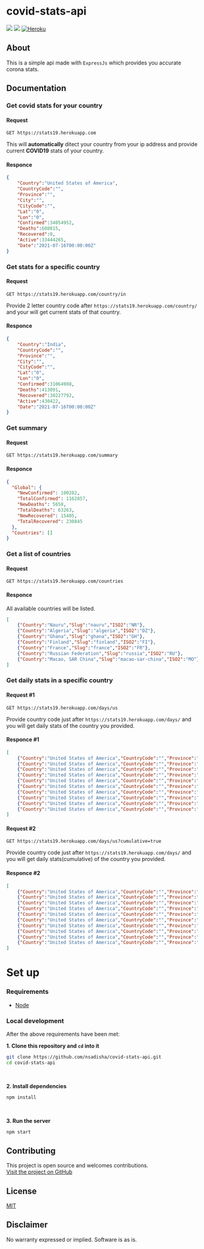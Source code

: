 # covid-stats-api
[![](https://badges.aleen42.com/src/node.svg)]()
[![](https://img.shields.io/badge/Licence-MIT-orange)]()
[![Heroku](https://heroku-badge.herokuapp.com/?app=heroku-badge)]()

## About
This is a simple api made with `ExpressJs` which provides you accurate corona stats.

## Documentation

### Get covid stats for your country

#### Request
```
GET https://stats19.herokuapp.com
```
This will **automatically** ditect your country from your ip address and provide current **COVID19** stats of your country.

#### Responce
```json
{
    "Country":"United States of America",
    "CountryCode":"",
    "Province":"",
    "City":"",
    "CityCode":"",
    "Lat":"0",
    "Lon":"0",
    "Confirmed":34054952,
    "Deaths":608815,
    "Recovered":0,
    "Active":33444265,
    "Date":"2021-07-16T00:00:00Z"
}
```
### Get stats for a specific country

#### Request
```
GET https://stats19.herokuapp.com/country/in
```
Provide 2 letter country code after `https://stats19.herokuapp.com/country/` and your will get current stats of that country.

#### Responce
```json
{
    "Country":"India",
    "CountryCode":"",
    "Province":"",
    "City":"",
    "CityCode":"",
    "Lat":"0",
    "Lon":"0",
    "Confirmed":31064908,
    "Deaths":413091,
    "Recovered":30227792,
    "Active":430422,
    "Date":"2021-07-16T00:00:00Z"
}
```
### Get summary

#### Request
```
GET https://stats19.herokuapp.com/summary
```
#### Responce
```json
{
  "Global": {
    "NewConfirmed": 100282,
    "TotalConfirmed": 1162857,
    "NewDeaths": 5658,
    "TotalDeaths": 63263,
    "NewRecovered": 15405,
    "TotalRecovered": 230845
  },
  "Countries": []
}
```
### Get a list of countries

#### Request
```
GET https://stats19.herokuapp.com/countries
```
#### Responce
All available countries will be listed.
```json
[
    {"Country":"Nauru","Slug":"nauru","ISO2":"NR"},
    {"Country":"Algeria","Slug":"algeria","ISO2":"DZ"},
    {"Country":"Ghana","Slug":"ghana","ISO2":"GH"},
    {"Country":"Finland","Slug":"finland","ISO2":"FI"},
    {"Country":"France","Slug":"france","ISO2":"FR"},
    {"Country":"Russian Federation","Slug":"russia","ISO2":"RU"},
    {"Country":"Macao, SAR China","Slug":"macao-sar-china","ISO2":"MO"}
]
```
### Get daily stats in a specific country

#### Request #1
```
GET https://stats19.herokuapp.com/days/us
```
Provide country code just after `https://stats19.herokuapp.com/days/` and you will get daily stats of the country you provided.

#### Responce #1
```json
[
    {"Country":"United States of America","CountryCode":"","Province":"","City":"","CityCode":"","Lat":"0","Lon":"0","Confirmed":7,"Deaths":0,"Recovered":0,"Active":24,"Date":"2020-03-01T00:00:00Z"},
    {"Country":"United States of America","CountryCode":"","Province":"","City":"","CityCode":"","Lat":"0","Lon":"0","Confirmed":23,"Deaths":5,"Recovered":0,"Active":42,"Date":"2020-03-02T00:00:00Z"},
    {"Country":"United States of America","CountryCode":"","Province":"","City":"","CityCode":"","Lat":"0","Lon":"0","Confirmed":19,"Deaths":1,"Recovered":0,"Active":60,"Date":"2020-03-03T00:00:00Z"},
    {"Country":"United States of America","CountryCode":"","Province":"","City":"","CityCode":"","Lat":"0","Lon":"0","Confirmed":33,"Deaths":4,"Recovered":0,"Active":89,"Date":"2020-03-04T00:00:00Z"},
    {"Country":"United States of America","CountryCode":"","Province":"","City":"","CityCode":"","Lat":"0","Lon":"0","Confirmed":77,"Deaths":1,"Recovered":0,"Active":165,"Date":"2020-03-05T00:00:00Z"},
    {"Country":"United States of America","CountryCode":"","Province":"","City":"","CityCode":"","Lat":"0","Lon":"0","Confirmed":53,"Deaths":2,"Recovered":0,"Active":216,"Date":"2020-03-06T00:00:00Z"},
    {"Country":"United States of America","CountryCode":"","Province":"","City":"","CityCode":"","Lat":"0","Lon":"0","Confirmed":166,"Deaths":3,"Recovered":0,"Active":379,"Date":"2020-03-07T00:00:00Z"},
    {"Country":"United States of America","CountryCode":"","Province":"","City":"","CityCode":"","Lat":"0","Lon":"0","Confirmed":116,"Deaths":4,"Recovered":0,"Active":491,"Date":"2020-03-08T00:00:00Z"},
    {"Country":"United States of America","CountryCode":"","Province":"","City":"","CityCode":"","Lat":"0","Lon":"0","Confirmed":75,"Deaths":1,"Recovered":0,"Active":565,"Date":"2020-03-09T00:00:00Z"},
    {"Country":"United States of America","CountryCode":"","Province":"","City":"","CityCode":"","Lat":"0","Lon":"0","Confirmed":188,"Deaths":6,"Recovered":1,"Active":746,"Date":"2020-03-10T00:00:00Z"}
]
```
#### Request #2
```
GET https://stats19.herokuapp.com/days/us?cumulative=true
```
Provide country code just after `https://stats19.herokuapp.com/days/` and you will get daily stats(cumulative) of the country you provided.

#### Responce #2
```json
[
    {"Country":"United States of America","CountryCode":"","Province":"","City":"","CityCode":"","Lat":"0","Lon":"0","Confirmed":55,"Deaths":6,"Recovered":7,"Active":42,"Date":"2020-03-02T00:00:00Z"},
    {"Country":"United States of America","CountryCode":"","Province":"","City":"","CityCode":"","Lat":"0","Lon":"0","Confirmed":74,"Deaths":7,"Recovered":7,"Active":60,"Date":"2020-03-03T00:00:00Z"},
    {"Country":"United States of America","CountryCode":"","Province":"","City":"","CityCode":"","Lat":"0","Lon":"0","Confirmed":107,"Deaths":11,"Recovered":7,"Active":89,"Date":"2020-03-04T00:00:00Z"},
    {"Country":"United States of America","CountryCode":"","Province":"","City":"","CityCode":"","Lat":"0","Lon":"0","Confirmed":184,"Deaths":12,"Recovered":7,"Active":165,"Date":"2020-03-05T00:00:00Z"},
    {"Country":"United States of America","CountryCode":"","Province":"","City":"","CityCode":"","Lat":"0","Lon":"0","Confirmed":237,"Deaths":14,"Recovered":7,"Active":216,"Date":"2020-03-06T00:00:00Z"},
    {"Country":"United States of America","CountryCode":"","Province":"","City":"","CityCode":"","Lat":"0","Lon":"0","Confirmed":403,"Deaths":17,"Recovered":7,"Active":379,"Date":"2020-03-07T00:00:00Z"},
    {"Country":"United States of America","CountryCode":"","Province":"","City":"","CityCode":"","Lat":"0","Lon":"0","Confirmed":519,"Deaths":21,"Recovered":7,"Active":491,"Date":"2020-03-08T00:00:00Z"},
    {"Country":"United States of America","CountryCode":"","Province":"","City":"","CityCode":"","Lat":"0","Lon":"0","Confirmed":594,"Deaths":22,"Recovered":7,"Active":565,"Date":"2020-03-09T00:00:00Z"},
    {"Country":"United States of America","CountryCode":"","Province":"","City":"","CityCode":"","Lat":"0","Lon":"0","Confirmed":782,"Deaths":28,"Recovered":8,"Active":746,"Date":"2020-03-10T00:00:00Z"},
    {"Country":"United States of America","CountryCode":"","Province":"","City":"","CityCode":"","Lat":"0","Lon":"0","Confirmed":1147,"Deaths":33,"Recovered":8,"Active":1106,"Date":"2020-03-11T00:00:00Z"}
]
```


# Set up

### Requirements
- [Node](https://nodejs.org/en/)

### Local development
After the above requirements have been met:

<b>1. Clone this repository and `cd` into it</b>

```bash
git clone https://github.com/nsadisha/covid-stats-api.git
cd covid-stats-api
```
<br>

<b>2. Install dependencies</b>

```bash
npm install
```
<br>

<b>3. Run the server </b>

```bash
npm start
```

## Contributing
This project is open source and welcomes contributions.
<br>
[Visit the project on GitHub](https://github.com/nsadisha/ip-info)

## License
[MIT](http://www.opensource.org/licenses/mit-license.html)

## Disclaimer
No warranty expressed or implied. Software is as is.
